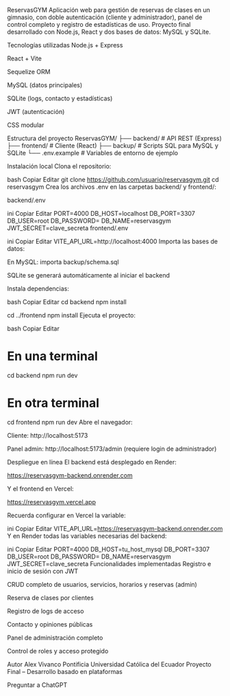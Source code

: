 ReservasGYM
Aplicación web para gestión de reservas de clases en un gimnasio, con doble autenticación (cliente y administrador), panel de control completo y registro de estadísticas de uso. Proyecto final desarrollado con Node.js, React y dos bases de datos: MySQL y SQLite.

Tecnologías utilizadas
Node.js + Express

React + Vite

Sequelize ORM

MySQL (datos principales)

SQLite (logs, contacto y estadísticas)

JWT (autenticación)

CSS modular

Estructura del proyecto
ReservasGYM/
├── backend/ # API REST (Express)
├── frontend/ # Cliente (React)
├── backup/ # Scripts SQL para MySQL y SQLite
└── .env.example # Variables de entorno de ejemplo

Instalación local
Clona el repositorio:

bash
Copiar
Editar
git clone https://github.com/usuario/reservasgym.git
cd reservasgym
Crea los archivos .env en las carpetas backend/ y frontend/:

backend/.env

ini
Copiar
Editar
PORT=4000
DB_HOST=localhost
DB_PORT=3307
DB_USER=root
DB_PASSWORD=
DB_NAME=reservasgym
JWT_SECRET=clave_secreta
frontend/.env

ini
Copiar
Editar
VITE_API_URL=http://localhost:4000
Importa las bases de datos:

En MySQL: importa backup/schema.sql

SQLite se generará automáticamente al iniciar el backend

Instala dependencias:

bash
Copiar
Editar
cd backend
npm install

cd ../frontend
npm install
Ejecuta el proyecto:

bash
Copiar
Editar
# En una terminal
cd backend
npm run dev

# En otra terminal
cd frontend
npm run dev
Abre el navegador:

Cliente: http://localhost:5173

Panel admin: http://localhost:5173/admin (requiere login de administrador)

Despliegue en línea
El backend está desplegado en Render:

https://reservasgym-backend.onrender.com

Y el frontend en Vercel:

https://reservasgym.vercel.app

Recuerda configurar en Vercel la variable:

ini
Copiar
Editar
VITE_API_URL=https://reservasgym-backend.onrender.com
Y en Render todas las variables necesarias del backend:

ini
Copiar
Editar
PORT=4000
DB_HOST=tu_host_mysql
DB_PORT=3307
DB_USER=root
DB_PASSWORD=
DB_NAME=reservasgym
JWT_SECRET=clave_secreta
Funcionalidades implementadas
Registro e inicio de sesión con JWT

CRUD completo de usuarios, servicios, horarios y reservas (admin)

Reserva de clases por clientes

Registro de logs de acceso

Contacto y opiniones públicas

Panel de administración completo

Control de roles y acceso protegido

Autor
Alex Vivanco
Pontificia Universidad Católica del Ecuador
Proyecto Final – Desarrollo basado en plataformas







Preguntar a ChatGPT
